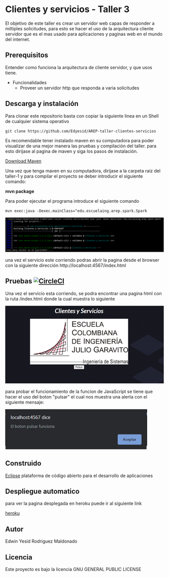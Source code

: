 # Clientes y servicios - Taller 3
El objetivo de este taller es crear un servidor web capas de responder a miltiples solicitudes, para esto se hacer el uso de la arquitectura cliente servidor que es el mas usado para aplicaciones y paginas web en el mundo del internet.

## Prerequisitos

Entender como funciona la arquitectura de cliente servidor, y que usos tiene.

- Funcionalidades
  - Proveer un servidor http que responda a varia solicitudes


## Descarga y instalación

Para clonar este repositorio basta con copiar la siguiente linea en un Shell de cualquier sistema operativo

```
git clone https://github.com/Edyesid/AREP-taller-clientes-servicios
```

Es recomendable tener instalado maven en su computadora para poder visualizar de una mejor manera las pruebas y compilación del taller. para esto dirijase al pagina de maven y siga los pasos de instalación.

[Download Maven](https://maven.apache.org/install.html)

Una vez que tenga maven en su computadora, dirijase a la carpeta raiz del taller-1 y para compilar el proyecto se deber introducir el siguiente comando:

**mvn package**

Para poder ejecutar el programa introduce el siguiente comando
```
mvn exec:java -Dexec.mainClass="edu.escuelaing.arep.spark.Spark
```

![compilar](imagenes/compilar.png)

una vez el servicio este corriendo podras abrir la pagina desde el browser con la siguiente dirección http://localhost:4567/index.html

## Pruebas  [![CircleCI](https://circleci.com/gh/Edyesid/AREP-taller-clientes-servicios.svg?style=svg)](https://circleci.com/gh/Edyesid/AREP-taller-clientes-servicios)

Una vez el servicio esta corriendo, se podra encontrar una pagina html con la ruta /index.html donde la cual muestra lo siguiente

![pagina](imagenes/pagina.png)

para probar el funcionamiento de la funcion de JavaScript se tiene que hacer el uso del boton "pulsar" el cual nos muestra una alerta con el siguiente mensaje:

![java](imagenes/java.png)

## Construido

[Eclipse](https://www.eclipse.org/) plataforma de código abierto para el desarrollo de aplicaciones

## Despliegue automatico
para ver la pagina desplegada en heroku puede ir al siguiente link

[heroku](https://arep-clientes-servicios.herokuapp.com/index.html)

## Autor

Edwin Yesid Rodriguez Maldonado

## Licencia

Este proyecto es bajo la licencia GNU GENERAL PUBLIC LICENSE

